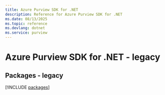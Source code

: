 ```yaml
---
title: Azure Purview SDK for .NET
description: Reference for Azure Purview SDK for .NET
ms.date: 08/13/2025
ms.topic: reference
ms.devlang: dotnet
ms.service: purview
---
```

# Azure Purview SDK for .NET - legacy
## Packages - legacy
[!INCLUDE [packages](purview-index.md)]